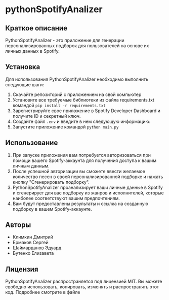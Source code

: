 # pythonSpotifyAnalizer

## Краткое описание
PythonSpotifyAnalizer - это приложение для генерации персонализированных подборок для пользователей на основе их личных данных в Spotify.

## Установка
Для использования PythonSpotifyAnalizer необходимо выполнить следующие шаги:

1. Скачайте репозиторий с приложением на свой компьютер
2. Установите все требуемые библиотеки из файла requirements.txt командой `pip install -r requirements.txt`
3. Зарегистрируйте свое приложение в Spotify Developer Dashboard и получите ID и секретный ключ. 
4. Создайте файл `.env` и введите в нем следующую информацию:
5. Запустите приложение командой `python main.py`

## Использование
1. При запуске приложения вам потребуется авторизоваться при помощи вашего Spotify-аккаунта для получения доступа к вашим личным данным.
2. После успешной авторизации вы сможете ввести желаемое количество песен в своей персонализированной подборке и нажать кнопку "Сгенерировать подборку".
3. PythonSpotifyAnalizer проанализирует ваши личные данные в Spotify и сгенерирует для вас подборку из жанров и исполнителей, которые наиболее соответствуют вашим предпочтениям.
4. Вам будут предоставлены результаты и ссылка на созданную подборку в вашем Spotify-аккаунте.

## Авторы
* Климкин Дмитрий
* Ермаков Сергей
* Шаймарданов Эдуард
* Бутенко Елизавета

## Лицензия
PythonSpotifyAnalizer распространяется под лицензией MIT. Вы можете свободно использовать, копировать, изменять и распространять этот код. Подробнее смотрите в файле
